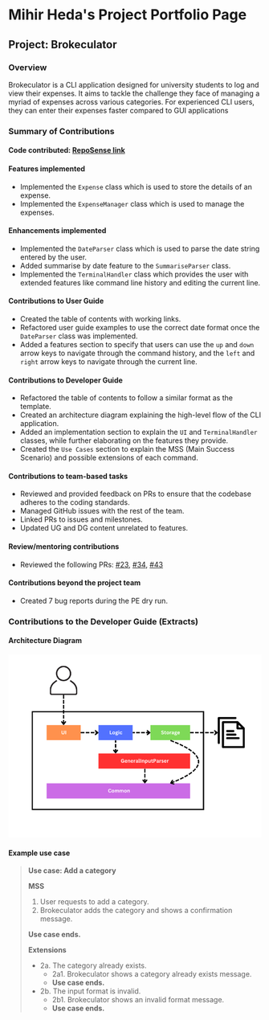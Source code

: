 # Mihir Heda's Project Portfolio Page

## Project: Brokeculator

### Overview
Brokeculator is a CLI application designed for university students to log and view their
expenses. It aims to tackle the challenge they face of managing a myriad of expenses across various categories. For
experienced CLI users, they can enter their expenses faster compared to GUI applications

### Summary of Contributions

#### Code contributed: [RepoSense link](https://nus-cs2113-ay2324s2.github.io/tp-dashboard/?search=mihirheda02&breakdown=true&sort=groupTitle%20dsc&sortWithin=title&since=2024-02-23&timeframe=commit&mergegroup=&groupSelect=groupByRepos&checkedFileTypes=docs~functional-code~test-code~other)

#### Features implemented
- Implemented the `Expense` class which is used to store the details of an expense.
- Implemented the `ExpenseManager` class which is used to manage the expenses.

#### Enhancements implemented
- Implemented the `DateParser` class which is used to parse the date string entered by the user.
- Added summarise by date feature to the `SummariseParser` class.
- Implemented the `TerminalHandler` class which provides the user with extended features like command line history and editing the current line.

#### Contributions to User Guide
- Created the table of contents with working links.
- Refactored user guide examples to use the correct date format once the `DateParser` class was implemented.
- Added a features section to specify that users can use the `up` and `down` arrow keys to navigate through the command history, and the `left` and `right` arrow keys to navigate through the current line.

#### Contributions to Developer Guide
- Refactored the table of contents to follow a similar format as the template.
- Created an architecture diagram explaining the high-level flow of the CLI application.
- Added an implementation section to explain the `UI` and `TerminalHandler` classes, while further elaborating on the features they provide.
- Created the `Use Cases` section to explain the MSS (Main Success Scenario) and possible extensions of each command.

#### Contributions to team-based tasks
- Reviewed and provided feedback on PRs to ensure that the codebase adheres to the coding standards.
- Managed GitHub issues with the rest of the team.
- Linked PRs to issues and milestones.
- Updated UG and DG content unrelated to features.

#### Review/mentoring contributions
- Reviewed the following PRs: [#23](https://github.com/AY2324S2-CS2113-F14-1/tp/pull/23), [#34](https://github.com/AY2324S2-CS2113-F14-1/tp/pull/34), [#43](https://github.com/AY2324S2-CS2113-F14-1/tp/pull/43)

#### Contributions beyond the project team
- Created 7 bug reports during the PE dry run.

### Contributions to the Developer Guide (Extracts)

#### Architecture Diagram
![img.png](../images/architecture.png)

#### Example use case
> **Use case: Add a category**
> 
> **MSS**
> 1. User requests to add a category.
> 2. Brokeculator adds the category and shows a confirmation message.
> 
> **Use case ends.**
>
> **Extensions**
> - 2a. The category already exists.
>   - 2a1. Brokeculator shows a category already exists message.
>   - **Use case ends.**
> - 2b. The input format is invalid.
>   - 2b1. Brokeculator shows an invalid format message.
>   - **Use case ends.**

